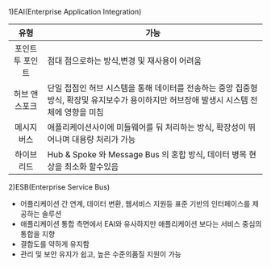 1)EAI(Enterprise Application Integration)


|    유형     | 가능                                                                             |
| :-------: | ------------------------------------------------------------------------------ |
| 포인트 투 포인트 | 점대 점으로하는 방식,변경 및 재사용이 어려움                                                      |
|  허브 앤스포크  | 단일 접점인 허브 시스템을 통해 데이터를 전송하는 중앙 집중형 방식, 확장및 유지보수가 용이하지만 허브장애 발생시 시스템 전체에 영향을 미침 |
|   메시지버스   | 애플리케이션사이에 미들웨어를 둬 처리하는 방식, 확장성이 뛰어나며 대용량 처리가 가능                                |
|   하이브리드   | Hub & Spoke 와 Message Bus 의 혼합 방식, 데이터 병목 현상을 최소화 할수있음                         |
2)ESB(Enterprise Service Bus)
- 어플리케이션 간 연계, 데이터 변환, 웹서비스 지원등 표준 기반의 인터페이스를 제공하는 솔루션
- 애플리케이션 통합 측면에서  EAI와 유사하지만 애플리케이션 보다는 서비스 중심의 통합을 지향
- 결합도를 약하게 유지함
- 관리 및 보안 유지가 쉽고, 높은 수준의품질 지원이 가능